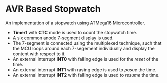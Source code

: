 # AVR Based Stopwatch
An implementation of a stopwatch using ATMega16 Microcontroller.

- **Timer1** with **CTC** mode is used to count the stopwatch time.
- A six common anode 7-segment display is used.
- The 7-segment is connected using the multiplexed technique, such that the MCU loops around each 7-segement individually and display the content with respect to it.
- An external interrupt **INT0** with falling edge is used for the *reset* of the time.
- An external interrupt **INT1** with rasing edge is used to *pasue* the time.
- An external interrupt **INT2** with falling edge is used to *resume* the time.
